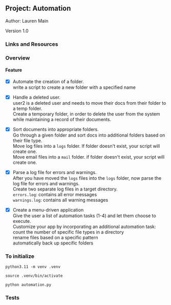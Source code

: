 ## Project: Automation

Author: Lauren Main

Version 1.0

### Links and Resources

### Overview

#### Feature

-[x] Automate the creation of a folder. <br>
    write a script to create a new folder with a specified name


-[x] Handle a deleted user. <br>
    user2 is a deleted user and needs to move their docs from their folder to a temp folder. <br>
    Create a temporary folder, in order to delete the user from the system while maintaining a record of their documents. <br>

-[x] Sort documents into appropriate folders.<br> 
    Go through a given folder and sort docs into additional folders based on their file type.<br>
    Move log files into a `logs` folder. If folder doesn't exist, your script will create one.<br>
    Move email files into a `mail` folder. if folder doesn't exist, your script will create one.<br>

-[x] Parse a log file for errors and warnings.<br>
    After you have moved the `logs` files into the `logs` folder, now parse the log file for errors and warnings.<br>
    Create two separate log files in a target directory.<br>
    `errors.log`: contains all error messages<br>
    `warnings.log`: contains all warning messages<br>

-[x] Create a menu-driven application<br>
    Give the user a list of automation tasks (1-4) and let them choose to execute. <br>
    Customize your app by incorporating an additional automation task: <br>
        count the number of specific file types in a directory <br>
        rename files based on a specific pattern    <br>
        automatically back up specific folders <br>

### To initialize

`python3.11 -m venv .venv`

`source .venv/bin/activate`

`python automation.py`


### Tests
